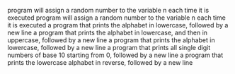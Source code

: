  program will assign a random number to the variable n each time it is executed
program will assign a random number to the variable n each time it is executed
a program that prints the alphabet in lowercase, followed by a new line
a program that prints the alphabet in lowercase, and then in uppercase, followed by a new line
a program that prints the alphabet in lowercase, followed by a new line
a program that prints all single digit numbers of base 10 starting from 0, followed by a new line
a program that prints the lowercase alphabet in reverse, followed by a new line
